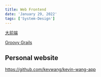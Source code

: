 ```yaml
---
title: Web Frontend
date: 'January 29, 2022'
tags: ['System-Design']
---
```


[大前端](https://lucifer.ren/automate-everything/%5C#/)

[Groovy Grails](https://grails.org/)

## Personal website

https://github.com/kevwang/kevin-wang-app
